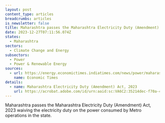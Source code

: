 ```yaml
---
layout: post
content_type: articles
breadcrumbs: articles
is_newsletter: false
title: Maharashtra passes the Maharashtra Electricity Duty (Amendment) Act, 2023
date: 2023-12-27T07:11:56.074Z
states:
  - Maharashtra
sectors:
  - Climate Change and Energy
subsectors:
  - Power
  - Power & Renewable Energy
sources:
  - url: https://energy.economictimes.indiatimes.com/news/power/maharashtra-legislative-council-passes-bill-to-waive-duty-on-electricity-charges-for-metro-rail/106168495
    name: Economic Times
details:
  - name: Maharashtra Electricity Duty (Amendment) Act, 2023
    url: https://acrobat.adobe.com/id/urn:aaid:sc:VA6C2:35214dec-f70a-4a49-8532-a4c3151ee36e
---
```

Maharashtra passes the Maharashtra Electricity Duty (Amendment) Act, 2023 waiving the electricity duty on the power consumed by Metro operations in the state.

